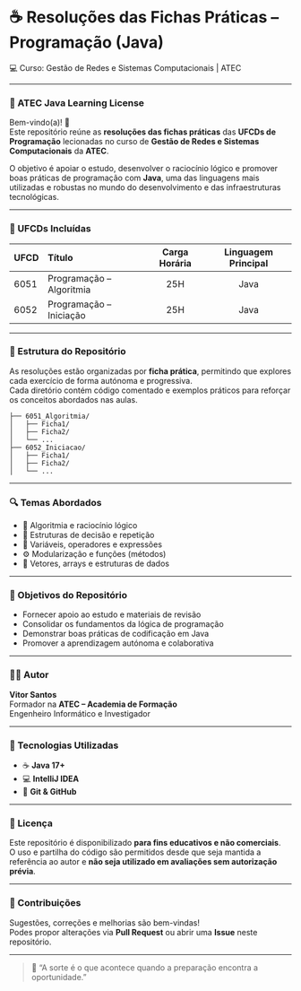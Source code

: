 # ☕ Resoluções das Fichas Práticas – Programação (Java)
💻 Curso: Gestão de Redes e Sistemas Computacionais | ATEC

---

### 🧠 ATEC Java Learning License

Bem-vindo(a)! 👋  
Este repositório reúne as **resoluções das fichas práticas** das **UFCDs de Programação** lecionadas no curso de **Gestão de Redes e Sistemas Computacionais** da **ATEC**.

O objetivo é apoiar o estudo, desenvolver o raciocínio lógico e promover boas práticas de programação com **Java**, uma das linguagens mais utilizadas e robustas no mundo do desenvolvimento e das infraestruturas tecnológicas.

---

### 🧩 UFCDs Incluídas

| UFCD  | Título | Carga Horária | Linguagem Principal |
|:------|:----------------------------------|:----------------:|:------------------:|
| 6051  | Programação – Algoritmia          | 25H              | Java               |
| 6052  | Programação – Iniciação           | 25H              | Java               |

---

### 📂 Estrutura do Repositório

As resoluções estão organizadas por **ficha prática**, permitindo que explores cada exercício de forma autónoma e progressiva.  
Cada diretório contém código comentado e exemplos práticos para reforçar os conceitos abordados nas aulas.

```text
├── 6051_Algoritmia/
│   ├── Ficha1/
│   ├── Ficha2/
│   └── ...
├── 6052_Iniciacao/
│   ├── Ficha1/
│   ├── Ficha2/
│   └── ...
```
---

### 🔍 Temas Abordados

- 🧠 Algoritmia e raciocínio lógico  
- 🔁 Estruturas de decisão e repetição  
- 🧮 Variáveis, operadores e expressões  
- ⚙️ Modularização e funções (métodos)  
- 🧱 Vetores, arrays e estruturas de dados 

---

### 🎯 Objetivos do Repositório

- Fornecer apoio ao estudo e materiais de revisão  
- Consolidar os fundamentos da lógica de programação  
- Demonstrar boas práticas de codificação em Java  
- Promover a aprendizagem autónoma e colaborativa  

---

### 🧑‍🏫 Autor

**Vitor Santos**  
Formador na **ATEC – Academia de Formação**  
Engenheiro Informático e Investigador  

---

### 🧰 Tecnologias Utilizadas

- ☕ **Java 17+**  
- 💻 **IntelliJ IDEA**  
- 🧩 **Git & GitHub**

---

### 📄 Licença

Este repositório é disponibilizado **para fins educativos e não comerciais**.  
O uso e partilha do código são permitidos desde que seja mantida a referência ao autor e **não seja utilizado em avaliações sem autorização prévia**.

---

### 💬 Contribuições

Sugestões, correções e melhorias são bem-vindas!  
Podes propor alterações via **Pull Request** ou abrir uma **Issue** neste repositório.

---

> 📘 “A sorte é o que acontece quando a preparação encontra a oportunidade.”  
